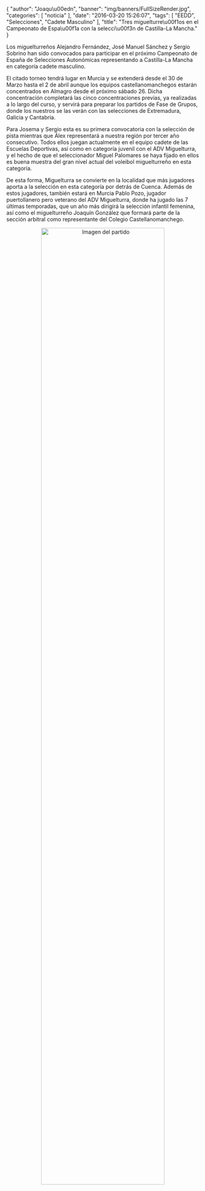 {
  "author": "Joaqu\u00edn", 
  "banner": "img/banners/FullSizeRender.jpg", 
  "categories": [
    "noticia"
  ], 
  "date": "2016-03-20 15:26:07", 
  "tags": [
    "EEDD", 
    "Selecciones", 
    "Cadete Masculino"
  ], 
  "title": "Tres miguelturre\u00f1os en el Campeonato de Espa\u00f1a con la selecci\u00f3n de Castilla-La Mancha."
}

Los miguelturreños Alejandro Fernández, José Manuel Sánchez y Sergio Sobrino han sido convocados para participar en el próximo Campeonato de España de Selecciones Autonómicas representando a Castilla-La Mancha en categoría cadete masculino.

El citado torneo tendrá lugar en Murcia y se extenderá desde el 30 de Marzo hasta el 2 de abril aunque los equipos castellanomanchegos estarán concentrados en Almagro desde el próximo sábado 26. Dicha concentración completará las cinco concentraciones previas, ya realizadas a lo largo del curso, y servirá para preparar los partidos de Fase de Grupos, donde los nuestros se las verán con las selecciones de Extremadura, Galicia y Cantabria.

Para Josema y Sergio esta es su primera convocatoria con la selección de pista mientras que Álex representará a nuestra región por tercer año consecutivo. Todos ellos juegan actualmente en el equipo cadete de las Escuelas Deportivas, así como en categoría juvenil con el ADV Miguelturra, y el hecho de que el seleccionador Miguel Palomares se haya fijado en ellos es buena muestra del gran nivel actual del voleibol miguelturreño en esta categoría.

De esta forma, Miguelturra se convierte en la localidad que más jugadores aporta a la selección en esta categoría por detrás de Cuenca. Además de estos jugadores, también estará en Murcia Pablo Pozo, jugador puertollanero pero veterano del ADV Miguelturra, donde ha jugado las 7 últimas temporadas, que un año más dirigirá la selección infantil femenina, así como el miguelturreño Joaquín González que formará parte de la sección arbitral como representante del Colegio Castellanomanchego.

<center>
<a target="_new" href="http://www.advmiguelturra.org/drupal/sites/default/files/FullSizeRender.jpg"> 
<img alt="Imagen del partido" width="80%" align="center" src="http://www.advmiguelturra.org/drupal/sites/default/files/FullSizeRender.jpg"/> </a> </center> 

